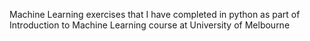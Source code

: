 Machine Learning exercises that I have completed in python as part of Introduction to Machine Learning course at University of Melbourne 
